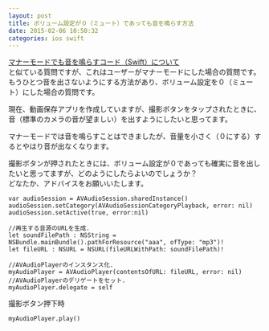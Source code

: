 ```yaml
---
layout: post
title: ボリューム設定が０（ミュート）であっても音を鳴らす方法
date: 2015-02-06 10:50:32
categories: ios swift
---
```

<!-- {% raw %} -->
<p><a href="https://ja.stackoverflow.com/questions/6045/%E3%83%9E%E3%83%8A%E3%83%BC%E3%83%A2%E3%83%BC%E3%83%89%E3%81%A7%E3%82%82%E9%9F%B3%E3%82%92%E9%B3%B4%E3%82%89%E3%81%99%E3%82%B3%E3%83%BC%E3%83%89-swift-%E3%81%AB%E3%81%A4%E3%81%84%E3%81%A6">マナーモードでも音を鳴らすコード（Swift）について</a><br>
と似ている質問ですが、これはユーザーがマナーモードにした場合の質問です。<br>
もうひとつ音を出さないようにする方法があり、ボリューム設定を０（ミュート）にした場合の質問です。</p>

<p>現在、動画保存アプリを作成していますが、撮影ボタンをタップされたときに、<br>
音（標準のカメラの音が望ましい）を出すようにしたいと思ってます。</p>

<p>マナーモードでは音を鳴らすことはできましたが、音量を小さく（０にする）するとやはり音が出なくなります。</p>

<p>撮影ボタンが押されたときには、ボリューム設定が０であっても確実に音を出したいと思ってますが、どのようにしたらよいのでしょうか？<br>
どなたか、アドバイスをお願いいたします。</p>

<pre><code>var audioSession = AVAudioSession.sharedInstance()
audioSession.setCategory(AVAudioSessionCategoryPlayback, error: nil)
audioSession.setActive(true, error:nil)

//再生する音源のURLを生成.
let soundFilePath : NSString = NSBundle.mainBundle().pathForResource("aaa", ofType: "mp3")!
let fileURL : NSURL = NSURL(fileURLWithPath: soundFilePath)!

//AVAudioPlayerのインスタンス化.
myAudioPlayer = AVAudioPlayer(contentsOfURL: fileURL, error: nil)
//AVAudioPlayerのデリゲートをセット.
myAudioPlayer.delegate = self
</code></pre>

<p>撮影ボタン押下時</p>

<pre><code>myAudioPlayer.play()
</code></pre>
<!-- {% endraw %} -->
